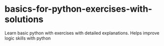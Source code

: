 # basics-for-python-exercises-with-solutions
Learn basic python with exercises with detailed explanations. Helps improve logic skills with python
